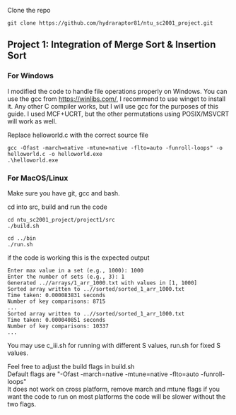 Clone the repo
```
git clone https://github.com/hydraraptor81/ntu_sc2001_project.git
```

## Project 1: Integration of Merge Sort & Insertion Sort

### For Windows 

I modified the code to handle file operations properly on Windows. You can use the gcc from https://winlibs.com/, I recommend to use winget to install it. Any other C compiler works, but I will use gcc for the purposes of this guide. I used MCF+UCRT, but the other permutations using POSIX/MSVCRT will work as well.

Replace helloworld.c with the correct source file
```
gcc -Ofast -march=native -mtune=native -flto=auto -funroll-loops" -o helloworld.c -o helloworld.exe
.\helloworld.exe
```
### For MacOS/Linux

Make sure you have git, gcc and bash.

cd into src, build and run the code
```
cd ntu_sc2001_project/project1/src
./build.sh

cd ../bin
./run.sh
```
if the code is working this is the expected output
```
Enter max value in a set (e.g., 1000): 1000
Enter the number of sets (e.g., 3): 1
Generated ..//arrays/1_arr_1000.txt with values in [1, 1000]
Sorted array written to ..//sorted/sorted_1_arr_1000.txt
Time taken: 0.000083831 seconds
Number of key comparisons: 8715
...
Sorted array written to ..//sorted/sorted_1_arr_1000.txt
Time taken: 0.000040851 seconds
Number of key comparisons: 10337
...
```

You may use c_iii.sh for running with different S values, run.sh for fixed S values. 

Feel free to adjust the build flags in build.sh\
Default flags are "-Ofast -march=native -mtune=native -flto=auto -funroll-loops"\
It does not work on cross platform, remove march and mtune flags if you want the code to run on most platforms the code will be slower without the two flags.




























